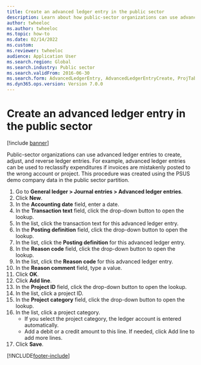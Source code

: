 ```yaml
--- 
title: Create an advanced ledger entry in the public sector
description: Learn about how public-sector organizations can use advanced ledger entries to create, adjust, and reverse ledger entries, including a step-by-step process.
author: twheeloc
ms.author: twheeloc
ms.topic: how-to
ms.date: 02/14/2022
ms.custom:
ms.reviewer: twheeloc
audience: Application User 
ms.search.region: Global
ms.search.industry: Public sector
ms.search.validFrom: 2016-06-30
ms.search.form: AdvancedLedgerEntry, AdvancedLedgerEntryCreate, ProjTableLookup, ProjCategoryLookUp
ms.dyn365.ops.version: Version 7.0.0 
---
```


# Create an advanced ledger entry in the public sector

[!include [banner](../../includes/banner.md)]

Public-sector organizations can use advanced ledger entries to create, adjust, and reverse ledger entries. For example, advanced ledger entries can be used to reclassify expenditures if invoices are mistakenly posted to the wrong account or project. This procedure was created using the PSUS demo company data in the public sector partition.

1. Go to **General ledger > Journal entries > Advanced ledger entries**.
2. Click **New**.
3. In the **Accounting date** field, enter a date.
4. In the **Transaction text** field, click the drop-down button to open the lookup.
5. In the list, click the transaction text for this advanced ledger entry.
6. In the **Posting definition** field, click the drop-down button to open the lookup.
7. In the list, click the **Posting definition** for this advanced ledger entry.
8. In the **Reason code** field, click the drop-down button to open the lookup.
9. In the list, click the **Reason code** for this advanced ledger entry.
10. In the **Reason comment** field, type a value.
11. Click **OK**.
12. Click **Add line**.
13. In the **Project ID** field, click the drop-down button to open the lookup.
14. In the list, click a project ID.
15. In the **Project category** field, click the drop-down button to open the lookup.
16. In the list, click a project category.
    * If you select the project category, the ledger account is entered automatically.  
    * Add a debit or a credit amount to this line. If needed, click Add line to add more lines.  
17. Click **Save**.



[!INCLUDE[footer-include](../../../includes/footer-banner.md)]
